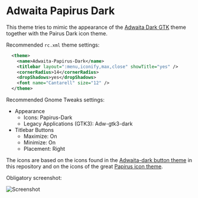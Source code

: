 # Adwaita Papirus Dark

This theme tries to mimic the appearance of the [Adwaita Dark GTK](https://gnome.pages.gitlab.gnome.org/libadwaita/) theme together with the Pairus Dark icon theme.

Recommended `rc.xml` theme settings:

```xml
  <theme>
    <name>Adwaita-Papirus-Dark</name>
    <titlebar layout=":menu,iconify,max,close" showTitle="yes" />
    <cornerRadius>14</cornerRadius>
    <dropShadows>yes</dropShadows>
    <font name="Cantarell" size="12" />
  </theme>
```

Recommended Gnome Tweaks settings:

- Appearance
  - Icons: Papirus-Dark
  - Legacy Applications (GTK3): Adw-gtk3-dark
- Titlebar Buttons
  - Maximize: On
  - Minimize: On
  - Placement: Right

The icons are based on the icons found in the [Adwaita-dark button theme](https://github.com/labwc/labwc-artwork/tree/main/button-themes/svg/Adwaita-dark) in this repository and on the icons of the great [Papirus icon theme](https://github.com/PapirusDevelopmentTeam/papirus-icon-theme).

Obligatory screenshot:

![Screenshot](https://github.com/user-attachments/assets/8a5ed90c-0283-4967-9f88-c004ec22ca6c)
